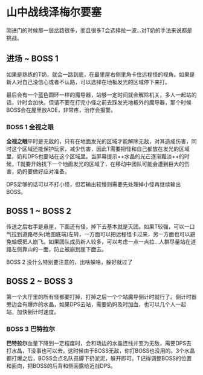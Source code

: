 # 山中战线泽梅尔要塞

刚进门的时候那一层岔路很多，而且很多T会选择拉一波…对<Role name="tank" /><Role name="healer" />T奶的手法来说都是挑战。

## 进场 ~ BOSS 1

如果是熟练的<Role name="tank" /><Role name="healer" />T奶，就会一路到底，在最里屋右侧里角卡住远程怪的视角。如果是新人对自己没信心或者不认路，可以选择在地板发光的区域停下来打。

最后会有一个蓝色圆环一样的魔导器，站够一定时间就会解除机关，多人一起站的话，计时会加快。但请不要在打完小怪之前去踩发光地板外的魔导器，那个时候BOSS会在屋里放AOE，非常疼，治疗会报警。

### BOSS 1 全视之眼
**全视之眼**平时是无敌的，只有在地面发光的区域才能解除无敌，对其造成伤害，同时这个区域还能保护玩家，减少伤害，因此<Role name="tank" />T需要把怪和自己都放在发光的区域里，<Role name="healer" />奶和<Role name="dps" />DPS也要站在这个区域里。当屏幕提示++水晶的光芒逐渐黯淡++的时候，<Role name="tank" />T就要开始找下一个地面发光的区域了，在移动中团队可能会遭到巨大的伤害，<Role name="healer" />奶妈要做好应对准备。

DPS足够的话可以不打小怪，但若输出较慢则需要先处理掉小怪再继续输出BOSS。

## BOSS 1 ~ BOSS 2

传送之后右手是悬崖，下面还有怪，掉下去基本就是灭团。如果<Role name="tank" />T较强，可以一口气拉到道路尽头(地图底端)左转，一方面可以把远程怪卡过来，另一方面也可以避免蛤蟆把人崩飞。如果团队成员新人较多，可以考虑一点一点拉…人群尽量站在道路左侧靠山的一面，防止被崩到崖下面去。

BOSS 2 没什么特别要注意的，出啥躲啥，躲好就过了

## BOSS 2 ~ BOSS 3

第一个大厅里的所有怪都要打掉，打掉之后一个个站魔导倒计时就行了。倒计时器旁边会有爆炸的水晶，如果DPS去站，需要奶妈及时加血，也可以几个人一起站，加快倒计时速度。

### BOSS 3 巴特拉尔

**巴特拉尔**血量下降到一定程度时，会和场边的水晶连线并变为无敌，需要<Role name="dps" />DPS去打水晶，T没事也可以去，这时候由于BOSS无敌，你打BOSS也没用的。3个水晶都打爆之后，BOSS会点名队员脚下扔淤泥，躲开即可。<Role name="tank" />T记得调整BOSS的位置和面向，把BOSS的后背和侧面露给近战DPS。